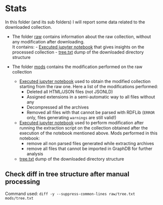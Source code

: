 # Stats

In this folder (and its sub folders) I will report some data related to the downloaded collection.

-   The folder [raw](./raw/) contains information about the raw collection, without any modification after downloading.  
    It contains: - [Executed jupyter notebook](./raw/analysis.ipynb) that gives insights on the processed collection - [tree.txt](./raw/tree.txt) dump of the downloaded directory structure

-   The folder [mods](./mods/) contains the modification performed on the raw collection
    -   [Executed jupyter notebook](./mods/cleanup_pt1.ipynb) used to obtain the modified collection starting from the raw one. Here a list of the modifications performed:
        -   Deleted all HTML/JSON files (not JSONLD)
        -   Assigned extensions in a semi-automatic way to all files without any
        -   Decompressed all the archives
        -   Removed all files with that cannot be parsed with RDFLib (`ERROR` only, files generating `warnings` are still valid!)
    -   [Executed jupyter notebook](./mods/cleanup_pt2.ipynb) used to perform modification after running the extraction script on the collection obtained after the execution of the notebook mentioned above. Mods performed in this notebook:
        -   remove all non parsed files generated while extracting archives
        -   remove all files that cannot be imported in GraphDB for further analysis
    -   [tree.txt](./mods/tree.txt) dump of the downloaded directory structure

## Check diff in tree structure after manual processing

Command used: `diff -y --suppress-common-lines raw/tree.txt mods/tree.txt`
